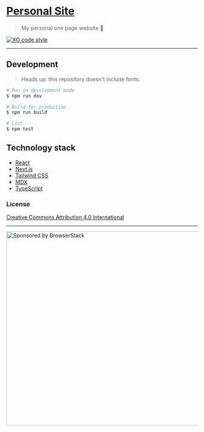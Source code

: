 # [Personal Site](https://www.kepinski.ch)

> My personal one page website 🚀

[![XO code style](https://img.shields.io/badge/code_style-XO-5ed9c7.svg)](https://github.com/xojs/xo)

---

## Development

> Heads up: this repository doesn't include fonts.

```bash
# Run in development mode
$ npm run dev

# Build for production
$ npm run build

# Lint
$ npm test
```

## Technology stack

- [React](https://preactjs.com/)
- [Next.js](https://nextjs.org/)
- [Tailwind CSS](https://tailwindcss.com/)
- [MDX](https://mdxjs.com/)
- [TypeScript](https://www.typescriptlang.org/)

### License

[Creative Commons Attribution 4.0 International](https://creativecommons.org/licenses/by/4.0/)

---

<a href="https://www.browserstack.com/"><img src="https://imgur.com/l3iy9C6.png" width="512" alt="Sponsored by BrowserStack"></a>
